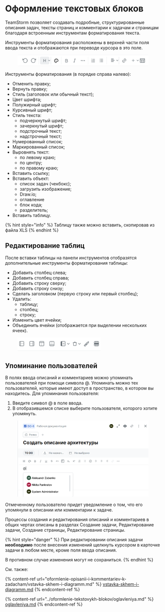 # Оформление текстовых блоков

TeamStorm позволяет создавать подробные, структурированные описания задач, тексты страниц и комментарии к задачам и страницам благодаря встроенным инструментам форматирования текста.

Инструменты форматирования расположены в верхней части поля ввода текста и отображаются при переводе курсора в это поле.&#x20;

<figure><img src="../../../.gitbook/assets/изображение (90).png" alt=""><figcaption></figcaption></figure>

Инструменты форматирования (в порядке справа налево):

* Отменить правку;
* Вернуть правку;
* Стиль (заголовок или обычный текст);
* Цвет шрифта;
* Полужирный шрифт;
* Курсивный шрифт;
* Стиль текста:
  * подчеркнутый шрифт;
  * зачеркнутый шрифт;
  * подстрочный текст;
  * надстрочный текст;
* Нумерованный список;
* Маркированный список;
* Выровнять текст:
  * по левому краю;
  * по центру;
  * по правому краю;
* Вставить ссылку;
* Вставить объект:
  * список задач (чекбокс);
  * загрузить изображение;
  * Draw.io;
  * оглавление
  * блок кода;
  * разделитель;
* Вставить таблицу.

{% hint style="info" %}
Таблицу также можно вставить, скопировав из файла XLS
{% endhint %}

## Редактирование таблиц

После вставки таблицы на панели инструментов отобразятся дополнительные инструменты форматирования таблицы:

* Добавить столбец слева;
* Добавить столбец справа;
* Добавить строку сверху;
* Добавить строку снизу;
* Сделать заголовком (первую строку или первый столбец);
* Удалить:
  * таблицу;
  * столбец;
  * строку;
* Изменить цвет ячейки;
* Объединить ячейки (отображается при выделении нескольких ячеек).

<figure><img src="../../../.gitbook/assets/изображение (2) (2) (1).png" alt=""><figcaption></figcaption></figure>

## Упоминание пользователей

В полях ввода описаний и комментариев можно упоминать пользователей при помощи символа @. Упоминать можно тех пользователей, которые имеют доступ в пространство, в котором вы находитесь. Для упоминания пользователя:

1. Введите символ @ в поле ввода.
2. В отобразившемся списке выберите пользователя, которого хотите упомянуть.

<figure><img src="../../../.gitbook/assets/изображение (166).png" alt=""><figcaption></figcaption></figure>

Отмеченному пользователю придет уведомление о том, что его упомянули в описании или комментарии к задаче.

Процессы создания и редактирования описаний и комментариев в общих чертах описаны в разделах Создание задачи, Редактирование задачи, Создание страницы, Редактирование страницы.

{% hint style="danger" %}
При редактировании описания задачи **необходимо** после внесения изменений щелкнуть курсором в карточке задачи в любом месте, кроме поля ввода описания.

В противном случае изменения могут не сохраниться.
{% endhint %}

См. также:

{% content-ref url="oformlenie-opisanii-i-kommentariev-k-zadacham/vstavka-skhem-i-diagramm.md" %}
[vstavka-skhem-i-diagramm.md](oformlenie-opisanii-i-kommentariev-k-zadacham/vstavka-skhem-i-diagramm.md)
{% endcontent-ref %}

{% content-ref url="../oformlenie-tekstovykh-blokov/oglavleniya.md" %}
[oglavleniya.md](../oformlenie-tekstovykh-blokov/oglavleniya.md)
{% endcontent-ref %}

